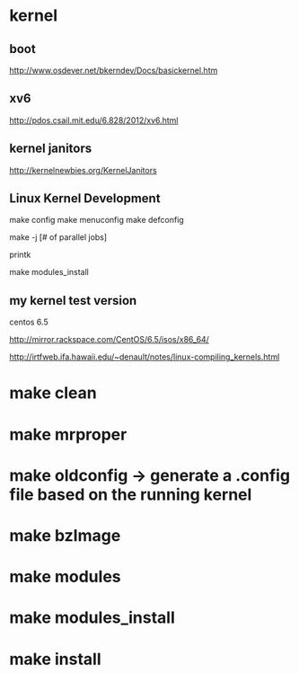 kernel
======

boot
----
http://www.osdever.net/bkerndev/Docs/basickernel.htm

xv6
---
http://pdos.csail.mit.edu/6.828/2012/xv6.html

kernel janitors
---------------
http://kernelnewbies.org/KernelJanitors


Linux Kernel Development
------------------------

make config
make menuconfig
make defconfig

make -j [# of parallel jobs]


printk

make modules_install


my kernel test version
----------------------

centos 6.5

http://mirror.rackspace.com/CentOS/6.5/isos/x86_64/

http://irtfweb.ifa.hawaii.edu/~denault/notes/linux-compiling_kernels.html

# make clean
# make mrproper
# make oldconfig    -> generate a .config file based on the running kernel
# make bzImage
# make modules
# make modules_install
# make install     


